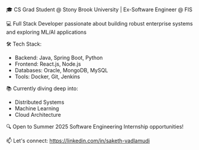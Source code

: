 🎓 CS Grad Student @ Stony Brook University | Ex-Software Engineer @ FIS

💻 Full Stack Developer passionate about building robust enterprise systems and exploring ML/AI applications

🛠 Tech Stack:
- Backend: Java, Spring Boot, Python
- Frontend: React.js, Node.js
- Databases: Oracle, MongoDB, MySQL
- Tools: Docker, Git, Jenkins

📚 Currently diving deep into:
- Distributed Systems
- Machine Learning
- Cloud Architecture

🔍 Open to Summer 2025 Software Engineering Internship opportunities!

📫 Let's connect: https://linkedin.com/in/saketh-vadlamudi
